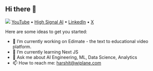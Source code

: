 ## Hi there 👋
![](./banner.png)
[YouTube](https://www.youtube.com/channel/UCH-xwLTKQaABNs2QmGxK2bQ) • [High Signal AI](https://highsignalai.substack.com/) • [LinkedIn](linkedin.com/in/tyagiharshit/) • [X](https://x.com/dswharshit)

Here are some ideas to get you started:

- 🔭 I’m currently working on Edimate - the text to educational video platform.
- 🌱 I’m currently learning Next JS
- 💬 Ask me about AI Engineering, ML, Data Science, Analytics
- 📫 How to reach me: harshit@wiplane.com
